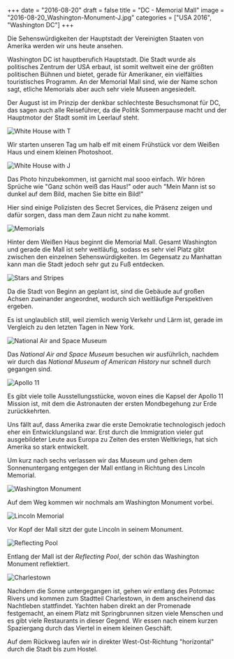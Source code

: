 +++
date = "2016-08-20"
draft = false
title = "DC - Memorial Mall"
image = "2016-08-20_Washington-Monument-J.jpg"
categories = ["USA 2016", "Washington DC"]
+++

Die Sehenswürdigkeiten der Hauptstadt der Vereinigten Staaten
von Amerika werden wir uns heute ansehen.

Washington DC ist hauptberufich Hauptstadt. 
Die Stadt wurde als politisches Zentrum der USA erbaut,
ist somit weltweit eine der größten politischen Bühnen 
und bietet, gerade für Amerikaner, ein vielfälties touristisches
Programm.
An der Memorial Mall sind, wie der Name schon sagt,
etliche Memorials aber auch sehr viele Museen angesiedelt.

Der August ist im Prinzip der denkbar schlechteste
Besuchsmonat für DC, das sagen auch alle Reiseführer,
da die Politik Sommerpause macht und der Hauptmotor
der Stadt somit im Leerlauf steht.

![White House with T](/images/2016-08-20_White-House-T.jpg)

Wir starten unseren Tag um halb elf mit einem Frühstück 
vor dem Weißen Haus
und einem kleinen Photoshoot. 

![White House with J](/images/2016-08-20_White-House-J.jpg)

Das Photo hinzubekommen, ist garnicht mal sooo einfach.
Wir hören Sprüche wie
"Ganz schön weiß das Haus!" oder auch
"Mein Mann ist so dunkel auf dem Bild, machen Sie bitte ein Bild!"

Hier sind einige Polizisten des Secret Services, die Präsenz
zeigen und dafür sorgen, 
dass man dem Zaun nicht zu nahe kommt.

![Memorials](/images/2016-08-20_Memorials.jpg)

Hinter dem Weißen Haus beginnt die Memorial Mall.
Gesamt Washington und gerade die Mall ist sehr 
weitläufig, sodass es sehr viel Platz gibt zwischen
den einzelnen Sehenswürdigkeiten.
Im Gegensatz zu Manhattan kann man die Stadt jedoch
sehr gut zu Fuß entdecken. 

![Stars and Stripes](/images/2016-08-20_Stars-And-Stripes.jpg)

Da die Stadt von Beginn an geplant ist, sind die Gebäude
auf großen Achsen zueinander angeordnet, wodurch
sich weitläufige Perspektiven ergeben.

Es ist unglaublich still, weil ziemlich wenig
Verkehr und Lärm ist, gerade im Vergleich zu den letzten Tagen in New York. 

![National Air and Space Museum](/images/2016-08-20_Air-And-Space-Museum.jpg)

Das *National Air and Space Museum* besuchen 
wir ausführlich, nachdem wir durch das
*National Museum of American History*
nur schnell durch gegangen sind. 

![Apollo 11](/images/2016-08-20_Apollo-11.jpg)

Es gibt viele tolle Ausstellungsstücke,
wovon eines die Kapsel der Apollo 11 Mission ist,
mit dem die Astronauten der ersten 
Mondbegehung zur Erde zurückkehrten. 

Uns fällt auf, dass Amerika zwar die erste Demokratie technologisch jedoch
eher ein Entwicklungsland war.
Erst durch die Immigration vieler
gut ausgebildeter Leute aus Europa zu Zeiten des
ersten Weltkriegs, hat sich Amerika so stark entwickelt. 

Um kurz nach sechs verlassen wir das Museum
und gehen dem Sonnenuntergang entgegen
der Mall entlang in Richtung des Lincoln
Memorial. 

![Washington Monument](/images/2016-08-20_Washington-Monument.jpg)

Auf dem Weg kommen wir nochmals am
Washington Monument vorbei. 

![Lincoln Memorial](/images/2016-08-20_Lincoln-Memorial.jpg)

Vor Kopf der Mall sitzt der gute
Lincoln in seinem Monument. 

![Reflecting Pool](/images/2016-08-20_Reflecting-Pool.jpg)

Entlang der Mall ist der *Reflecting Pool*,
der schön das Washington Monument reflektiert. 

![Charlestown](/images/2016-08-20_Charlestown.jpg)

Nachdem die Sonne untergegangen ist,
gehen wir entlang des Potomac Rivers
und kommen zum Stadtteil Charlestown,
in dem anscheinend das Nachtleben stattfindet. 
Yachten haben direkt an der Promenade
festgemacht, an einem Platz mit Springbrunnen
sitzen viele Menschen und es gibt
viele Restaurants in dieser Gegend. 
Wir essen nach einem kurzen Spaziergang durch
das Viertel in einem kleinen Geschäft. 

Auf dem Rückweg laufen wir in direkter 
West-Ost-Richtung "horizontal" 
durch die Stadt bis
zum Hostel. 